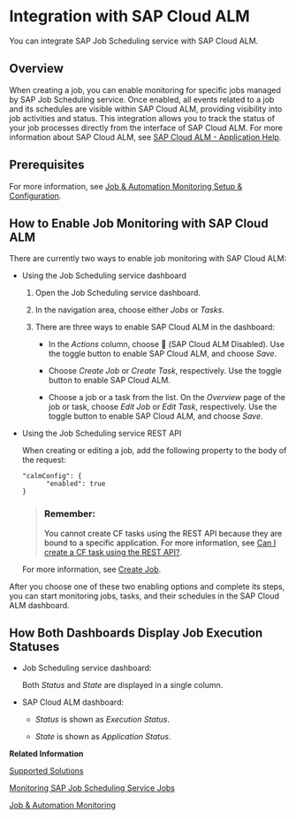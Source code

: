 <!-- loiof82790e12a9d44c1b679212577898adc -->

<link rel="stylesheet" type="text/css" href="css/sap-icons.css"/>

# Integration with SAP Cloud ALM

You can integrate SAP Job Scheduling service with SAP Cloud ALM.



<a name="loiof82790e12a9d44c1b679212577898adc__section_jvz_qk2_3fc"/>

## Overview

When creating a job, you can enable monitoring for specific jobs managed by SAP Job Scheduling service. Once enabled, all events related to a job and its schedules are visible within SAP Cloud ALM, providing visibility into job activities and status. This integration allows you to track the status of your job processes directly from the interface of SAP Cloud ALM. For more information about SAP Cloud ALM, see [SAP Cloud ALM - Application Help](https://help.sap.com/docs/cloud-alm/applicationhelp/about).



<a name="loiof82790e12a9d44c1b679212577898adc__section_w5q_rzd_3fc"/>

## Prerequisites

For more information, see [Job & Automation Monitoring Setup & Configuration](https://support.sap.com/en/alm/sap-cloud-alm/operations/expert-portal/job-monitoring/job-automation-monitoring-details.html).



<a name="loiof82790e12a9d44c1b679212577898adc__section_r4c_dl2_3fc"/>

## How to Enable Job Monitoring with SAP Cloud ALM

There are currently two ways to enable job monitoring with SAP Cloud ALM:

-   Using the Job Scheduling service dashboard

    1.  Open the Job Scheduling service dashboard.

    2.  In the navigation area, choose either *Jobs* or *Tasks*.

    3.  There are three ways to enable SAP Cloud ALM in the dashboard:

        -   In the *Actions* column, choose <span class="Belize-icons"></span> \(SAP Cloud ALM Disabled\). Use the toggle button to enable SAP Cloud ALM, and choose *Save*.

        -   Choose *Create Job* or *Create Task*, respectively. Use the toggle button to enable SAP Cloud ALM.

        -   Choose a job or a task from the list. On the *Overview* page of the job or task, choose *Edit Job* or *Edit Task*, respectively. Use the toggle button to enable SAP Cloud ALM, and choose *Save*.



-   Using the Job Scheduling service REST API

    When creating or editing a job, add the following property to the body of the request:

    ```
    "calmConfig": {  
          "enabled": true 
    }
    ```

    > ### Remember:  
    > You cannot create CF tasks using the REST API because they are bound to a specific application. For more information, see [Can I create a CF task using the REST API?](https://help.sap.com/docs/job-scheduling/sap-job-scheduling-service/frequently-asked-questions?version=Cloud#rest-api).

    For more information, see [Create Job](40---Using-JOB-SCHDULR-TITLE/create-job-2c1ecb6.md).


After you choose one of these two enabling options and complete its steps, you can start monitoring jobs, tasks, and their schedules in the SAP Cloud ALM dashboard.



<a name="loiof82790e12a9d44c1b679212577898adc__section_zsy_jdf_3fc"/>

## How Both Dashboards Display Job Execution Statuses

-   Job Scheduling service dashboard:

    Both *Status* and *State* are displayed in a single column.

-   SAP Cloud ALM dashboard:

    -   *Status* is shown as *Execution Status*.

    -   *State* is shown as *Application Status*.



**Related Information**  


[Supported Solutions](https://help.sap.com/docs/cloud-alm/setup-administration/supported-solutions)

[Monitoring SAP Job Scheduling Service Jobs](https://support.sap.com/en/alm/sap-cloud-alm/operations/expert-portal/job-monitoring/sap-btp-job-scheduling-service-paas.html)

[Job & Automation Monitoring](https://support.sap.com/en/alm/sap-cloud-alm/operations/expert-portal/job-monitoring.html)

